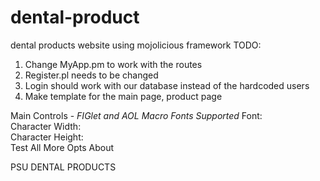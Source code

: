 # dental-product
dental products website using mojolicious framework
TODO:

1) Change MyApp.pm to work with the routes
2) Register.pl needs to be changed
3) Login should work with our database instead of the hardcoded users
4) Make template for the main page, product page



Main Controls - *FIGlet and AOL Macro Fonts Supported*
Font:  
Character Width:  
Character Height:  
Test All  More Opts  About

PSU DENTAL PRODUCTS                                                  
                                                                                                                                                                                                                                                                                                                                                                                                                                                        
